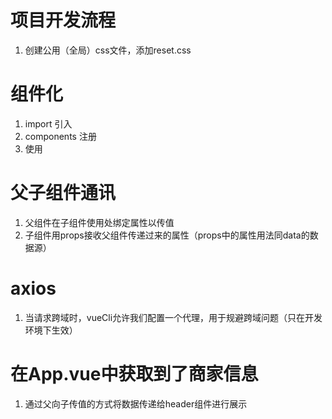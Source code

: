 # 项目开发流程
1. 创建公用（全局）css文件，添加reset.css 

# 组件化
1. import 引入
2. components 注册
3. 使用

# 父子组件通讯
1. 父组件在子组件使用处绑定属性以传值
2. 子组件用props接收父组件传递过来的属性（props中的属性用法同data的数据源）

# axios
1. 当请求跨域时，vueCli允许我们配置一个代理，用于规避跨域问题（只在开发环境下生效）

# 在App.vue中获取到了商家信息
1. 通过父向子传值的方式将数据传递给header组件进行展示
